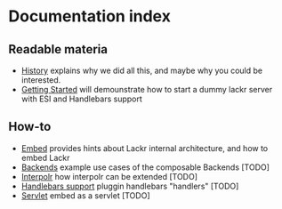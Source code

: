 Documentation index
===================

Readable materia
----------------
- [History](history.md) explains why we did all this, and maybe why you could be interested.
- [Getting Started](getting-started.md) will demounstrate how to start a dummy lackr server with ESI and Handlebars
  support

How-to
------
- [Embed](embed.md) provides hints about Lackr internal architecture, and how to embed Lackr
- [Backends](backends.md) example use cases of the composable Backends [TODO]
- [Interpolr](interpolr.md) how interpolr can be extended [TODO]
- [Handlebars support](handlebars.md) pluggin handlebars "handlers" [TODO]
- [Servlet](servlet.md) embed as a servlet [TODO]
